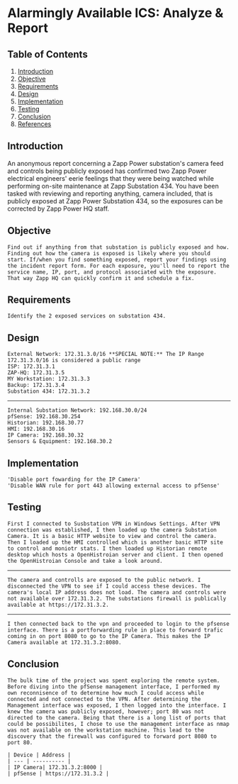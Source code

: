 # Alarmingly Available ICS: Analyze & Report

## Table of Contents
1. [Introduction](#introduction)
2. [Objective](#objective)
3. [Requirements](#requirements)
4. [Design](#design)
5. [Implementation](#implementation)
6. [Testing](#testing)
7. [Conclusion](#conclusion)
8. [References](#references)

## Introduction
An anonymous report concerning a Zapp Power substation's camera feed and controls being publicly exposed has confirmed two Zapp Power electrical engineers' eerie feelings that they were being watched while performing on-site maintenance at Zapp Substation 434. You have been tasked with reviewing and reporting anything, camera included, that is publicly exposed at Zapp Power Substation 434, so the exposures can be corrected by Zapp Power HQ staff.

## Objective
    Find out if anything from that substation is publicly exposed and how. Finding out how the camera is exposed is likely where you should start. If/when you find something exposed, report your findings using the incident report form. For each exposure, you'll need to report the service name, IP, port, and protocol associated with the exposure. That way Zapp HQ can quickly confirm it and schedule a fix.

## Requirements
    Identify the 2 exposed services on substation 434. 

## Design
    External Network: 172.31.3.0/16 **SPECIAL NOTE:** The IP Range 172.31.3.0/16 is considered a public range
    ISP: 172.31.3.1
    ZAP-HQ: 172.31.3.5
    MY Workstation: 172.31.3.3
    Backup: 172.31.3.4
    Substation 434: 172.31.3.2
---
    Internal Substation Network: 192.168.30.0/24
    pfSense: 192.168.30.254
    Historian: 192.168.30.77
    HMI: 192.168.30.16
    IP Camera: 192.168.30.32
    Sensors & Equipment: 192.168.30.2


## Implementation
    'Disable port fowarding for the IP Camera'
    'Disable WAN rule for port 443 allowing external access to pfSense'

## Testing
    First I connected to Susbstation VPN in Windows Settings. After VPN connection was established, I then loaded up the camera Substation Camera. It is a basic HTTP website to view and control the camera. Then I loaded up the HMI controlled which is another basic HTTP site to control and moniotr stats. I then loaded up Historian remote desktop which hosts a OpenHistroian server and client. I then opened the OpenHistroian Console and take a look around. 
---
    The camera and controlls are exposed to the public network. I disconnected the VPN to see if I could access these devices. The camera's local IP address does not load. The camera and controls were not available over 172.31.3.2. The substations firewall is publically available at https://172.31.3.2.
---
    I then connected back to the vpn and proceeded to login to the pfsense interface. There is a portforwarding rule in place to forward trafic coming in on port 8080 to go to the IP Camera. This makes the IP Camera available at 172.31.3.2:8080.         


## Conclusion
    The bulk time of the project was spent exploring the remote system. Before diving into the pfSense management interface, I performed my own reconnisence of to determine how much I could access while connected and not connected to the VPN. After determining the Management interface was exposed, I then logged into the interface. I knew the camera was publicly exposed, however; port 80 was not directed to the camera. Being that there is a long list of ports that could be possibilites, I chose to use the management interface as nmap was not available on the workstation machine. This lead to the discovery that the firewall was configured to forward port 8080 to port 80. 

    | Device | Address | 
    | --- | ---------- |
    | IP Camera| 172.31.3.2:8000 |
    | pfSense | https://172.31.3.2 |
